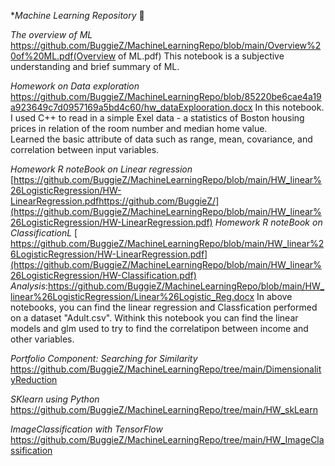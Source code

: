 **Machine Learning Repository* 🙂




*The overview of ML*
https://github.com/BuggieZ/MachineLearningRepo/blob/main/Overview%20of%20ML.pdf(Overview of ML.pdf)
This notebook is a subjective understanding and brief summary of ML.


*Homework on Data exploration* 
https://github.com/BuggieZ/MachineLearningRepo/blob/85220be6cae4a19a923649c7d0957169a5bd4c60/hw_dataExplooration.docx
In this notebook. I used C++ to read in a simple Exel data - a statistics of Boston housing prices in relation of the room number and median home value.  
Learned the basic attribute of data such as range, mean, covariance, and correlation between input variables.


*Homework R noteBook on Linear regression*
[https://github.com/BuggieZ/MachineLearningRepo/blob/main/HW_linear%26LogisticRegression/HW-LinearRegression.pdfhttps://github.com/BuggieZ/](https://github.com/BuggieZ/MachineLearningRepo/blob/main/HW_linear%26LogisticRegression/HW-LinearRegression.pdf)
*Homework R noteBook on  ClassificationL*
[ https://github.com/BuggieZ/MachineLearningRepo/blob/main/HW_linear%26LogisticRegression/HW-LinearRegression.pdf](https://github.com/BuggieZ/MachineLearningRepo/blob/main/HW_linear%26LogisticRegression/HW-Classification.pdf)
*Analysis*:https://github.com/BuggieZ/MachineLearningRepo/blob/main/HW_linear%26LogisticRegression/Linear%26Logistic_Reg.docx
In above notebooks, you can find the linear regression and Classfication performed on a dataset "Adult.csv".
Withink this notebook you can find the linear models and glm used to try to find the correlatipon between income and other variables.


*Portfolio Component: Searching for Similarity*
https://github.com/BuggieZ/MachineLearningRepo/tree/main/DimensionalityReduction


*SKlearn using Python*
https://github.com/BuggieZ/MachineLearningRepo/tree/main/HW_skLearn

*ImageClassification with TensorFlow*
https://github.com/BuggieZ/MachineLearningRepo/tree/main/HW_ImageClassification
